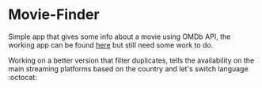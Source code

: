 # Movie-Finder
Simple app that gives some info about a movie using OMDb API, the working app can be found [here](https://davidedm99.github.io/Movie-Info/) but still need some work to do.<br>

Working on a better version that filter duplicates, tells the availability on the main streaming platforms based on the country and let's switch language :octocat:
